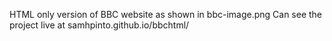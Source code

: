 HTML only version of BBC website as shown in bbc-image.png
Can see the project live at samhpinto.github.io/bbchtml/
